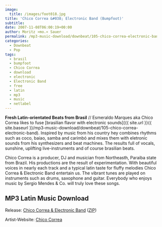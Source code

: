 ```yaml
---
image:
  title: /images/foot018.jpg
title: 'Chico Correa &#038; Electronic Band (Bumpfoot)'
subtitle: 
date: 2007-11-08T06:00:19+00:00
author: Moritz »mo.« Sauer
permalink: /mp3-music-download/downbeat/105-chico-correa-electronic-band
categories:
  - Downbeat
  - Pop
tags:
  - brasil
  - bumpfoot
  - Chico Correa
  - download
  - electronic
  - Electronic Band
  - free
  - latin
  - mp3
  - music
  - netlabel
---
```

**Fresh Latin-orientated Beats from Brasil** // Esmeraldo Marques aka Chico Correa likes to fuse [brasilian flavor with electronic sounds]({{ site.url }}{{ site.baseurl }}/mp3-music-download/downbeat/105-chico-correa-electronic-band). Inspired by music from his country hey combines rhythms such as coco, baiao, samba and carimbó and mixes them with eletronic sounds from his synthesizers and beat machines. The results full of vocals, sunshine, uplifting live-instruments and of course brasilian beats.<!--more-->

Chico Correa is a producer, DJ and musician from Northeasth, Paraiba state from Brazil. His productions are the result of experimentation. With beautiful voices in nearly each track and a typical latin taste for fluffy melodies Chico Correa & Electronic Band entertain us. The vibrant tunes are played on instruments such as drums, saxophone and guitar. Everybody who enjoys music by Sergio Mendes & Co. will truly love these songs. 

## MP3 Latin Music Download

Release: [Chico Correa & Electronic Band](http://www.bumpfoot.net/foot018.html) ([ZIP](http://www.archive.org/compress/foot018))
  
Artist-Website: [Chico Correa](http://www.chicocorrea.com.br/)